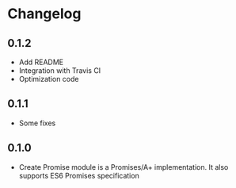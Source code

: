 Changelog
=========
0.1.2
-----
  * Add README
  * Integration with Travis CI
  * Optimization code

0.1.1
-----
  * Some fixes

0.1.0
-----
  * Create Promise module is a Promises/A+ implementation. It also supports ES6 Promises specification